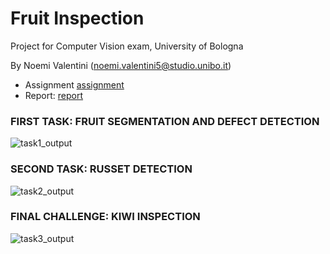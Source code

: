 # Fruit Inspection
Project for Computer Vision exam, University of Bologna

By Noemi Valentini (noemi.valentini5@studio.unibo.it) 

- Assignment [assignment](https://github.com/noemival/fruit_inspection/blob/main/fruit-inspection.pdf)
- Report: [report](https://github.com/noemival/fruit_inspection/blob/main/report/fruit_inspection.pdf)

### FIRST TASK: FRUIT SEGMENTATION AND DEFECT DETECTION
![task1_output](https://github.com/noemival/fruit_inspection/blob/main/img/output1.png)

### SECOND TASK: RUSSET DETECTION
![task2_output](https://github.com/noemival/fruit_inspection/blob/main/img/output2.png)

### FINAL CHALLENGE: KIWI INSPECTION
![task3_output](https://github.com/noemival/fruit_inspection/blob/main/img/output2.png)
